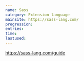 ```yaml
---
name: Sass
category: Extension language
mainsite: https://sass-lang.com/
progression: 
entries: 
time: 
lastused: 
---
```


https://sass-lang.com/guide